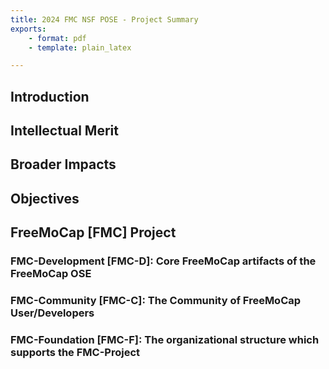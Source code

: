 ```yaml
---
title: 2024 FMC NSF POSE - Project Summary
exports: 
    - format: pdf
    - template: plain_latex

---
```




## Introduction

## Intellectual Merit

## Broader Impacts

## Objectives
## FreeMoCap [FMC] Project 
### FMC-Development [FMC-D]: Core FreeMoCap artifacts of the FreeMoCap OSE
### FMC-Community [FMC-C]: The Community of FreeMoCap User/Developers
### FMC-Foundation [FMC-F]: The organizational structure which supports the FMC-Project
